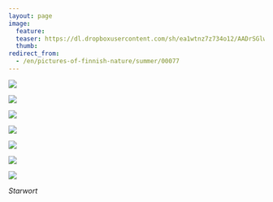 ```yaml
---
layout: page
image:
  feature:
  teaser: https://dl.dropboxusercontent.com/sh/ea1wtnz7z734o12/AADrSGlw5UXFioNoKEMFh5L9a/luontokuvat/kes%C3%A4/3/DS20572-245px.jpg
  thumb:
redirect_from:
  - /en/pictures-of-finnish-nature/summer/00077
---
```


[![](https://dl.dropboxusercontent.com/sh/ea1wtnz7z734o12/AAA71L9wvnVZf194v5DSIwdna/luontokuvat/kes%C3%A4/3/DS20343-800px.jpg)](https://dl.dropboxusercontent.com/sh/ea1wtnz7z734o12/AAB7U6GQOXEwTZuq49EgalY6a/luontokuvat/kes%C3%A4/3/DS20343.jpg)

[![](https://dl.dropboxusercontent.com/sh/ea1wtnz7z734o12/AADFYmF1ncVRmbgHG_1ztST4a/luontokuvat/kes%C3%A4/3/DS20362-800px.jpg)](https://dl.dropboxusercontent.com/sh/ea1wtnz7z734o12/AACkejJAHUXbIRfyD2sXi9MPa/luontokuvat/kes%C3%A4/3/DS20362.jpg)

[![](https://dl.dropboxusercontent.com/sh/ea1wtnz7z734o12/AABwGb14wOCykvUkOYCiyLfva/luontokuvat/kes%C3%A4/3/DS20365-800px.jpg)](https://dl.dropboxusercontent.com/sh/ea1wtnz7z734o12/AADMo6WB447-W1dlh-ic26Fra/luontokuvat/kes%C3%A4/3/DS20365.jpg)

[![](https://dl.dropboxusercontent.com/sh/ea1wtnz7z734o12/AAASvhRzXjr-EB8m_Rt6bPC9a/luontokuvat/kes%C3%A4/3/DS20440-800px.jpg)](https://dl.dropboxusercontent.com/sh/ea1wtnz7z734o12/AAA72yn01WK0xnRBfvQQFLYXa/luontokuvat/kes%C3%A4/3/DS20440.jpg)

[![](https://dl.dropboxusercontent.com/sh/ea1wtnz7z734o12/AAA4hRf4mvqqGAvP9X2zp6CFa/luontokuvat/kes%C3%A4/3/DS20568-800px.jpg)](https://dl.dropboxusercontent.com/sh/ea1wtnz7z734o12/AADzVltnFA7-l8zIky6CmpuYa/luontokuvat/kes%C3%A4/3/DS20568.jpg)

[![](https://dl.dropboxusercontent.com/sh/ea1wtnz7z734o12/AAAmMSYYrqvix1x9ygRg9_TEa/luontokuvat/kes%C3%A4/3/DS20572-800px.jpg)](https://dl.dropboxusercontent.com/sh/ea1wtnz7z734o12/AABHxW5i3Q7cyi7nYbtrnvIwa/luontokuvat/kes%C3%A4/3/DS20572.jpg)

[![](https://dl.dropboxusercontent.com/sh/ea1wtnz7z734o12/AAAZsAVlB7Aj2kssCUmGE9rya/luontokuvat/kes%C3%A4/4/DS21425-800px.jpg)](https://dl.dropboxusercontent.com/sh/ea1wtnz7z734o12/AAAYJjT8RR5TmnpOarm0_MNwa/luontokuvat/kes%C3%A4/4/DS21425.jpg)

*Starwort*
